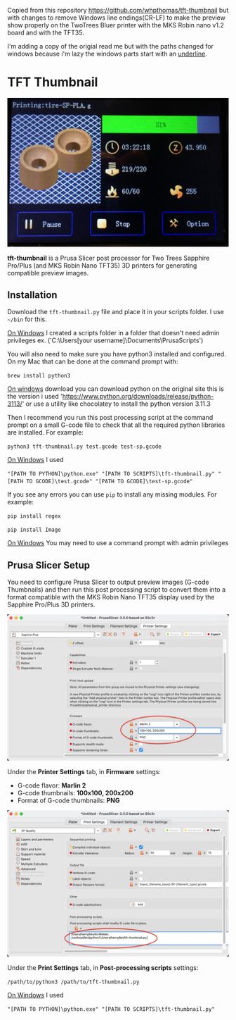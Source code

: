 Copied from this repository https://github.com/whpthomas/tft-thumbnail but with changes to remove Windows line endings(CR-LF) to make the preview show properly on the TwoTrees Bluer printer with the MKS Robin nano v1.2 board and with the TFT35.

I'm adding a copy of the origial read me but with the paths changed for windows because i'm lazy the windows parts start with an <ins>underline</ins>.

# TFT Thumbnail

![G-code preview thumbnail](images/thumbnail.jpg)

**tft-thumbnail** is a Prusa Slicer post processor for Two Trees Sapphire Pro/Plus (and MKS Robin Nano TFT35) 3D printers for generating compatible preview images.

## Installation

Download the `tft-thumbnail.py` file and place it in your scripts folder. I use `~/bin` for this.

<ins>On Windows</ins> I created a scripts folder in a folder that doesn't need admin privileges ex. ('C:\Users\[your username]\Documents\PrusaScripts')

You will also need to make sure you have python3 installed and configured. On my Mac that can be done at the command prompt with:

`brew install python3`

<ins>On windows</ins> download you can download python on the original site this is the version i used 'https://www.python.org/downloads/release/python-3113/' or use a utility like chocolatey to install the python version 3.11.3

Then I recommend you run this post processing script at the command prompt on a small G-code file to check that all the required python libraries are installed. For example:

`python3 tft-thumbnail.py test.gcode test-sp.gcode`

<ins>On Windows</ins> I used 

`"[PATH TO PYTHON]\python.exe" "[PATH TO SCRIPTS]\tft-thumbnail.py" "[PATH TO GCODE]\test.gcode" "[PATH TO GCODE]\test-sp.gcode"`

If you see any errors you can use `pip` to install any missing modules. For example:

`pip install regex`

`pip install Image`

<ins>On Windows</ins> You may need to use a command prompt with admin privileges

## Prusa Slicer Setup

You need to configure Prusa Slicer to output preview images (G-code Thumbnails) and then run this post processing script to convert them into a format compatible with the MKS Robin Nano TFT35 display used by the Sapphire Pro/Plus 3D printers.

![Printer Settings](images/printer-settings.jpg)

Under the **Printer Settings** tab, in **Firmware** settings:

* G-code flavor: **Marlin 2**
* G-code thumbnails: **100x100, 200x200**
* Format of G-code thumbnails: **PNG**

![Print Settings](images/print-settings.jpg)

Under the **Print Settings** tab, in **Post-processing scripts** settings:

`/path/to/python3 /path/to/tft-thumbnail.py`

<ins>On Windows</ins> I used 

`"[PATH TO PYTHON]\python.exe" "[PATH TO SCRIPTS]\tft-thumbnail.py"`
